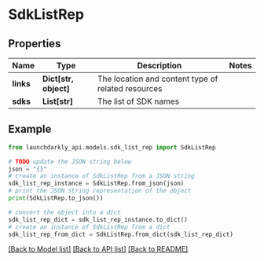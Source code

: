 # SdkListRep


## Properties

Name | Type | Description | Notes
------------ | ------------- | ------------- | -------------
**links** | **Dict[str, object]** | The location and content type of related resources | 
**sdks** | **List[str]** | The list of SDK names | 

## Example

```python
from launchdarkly_api.models.sdk_list_rep import SdkListRep

# TODO update the JSON string below
json = "{}"
# create an instance of SdkListRep from a JSON string
sdk_list_rep_instance = SdkListRep.from_json(json)
# print the JSON string representation of the object
print(SdkListRep.to_json())

# convert the object into a dict
sdk_list_rep_dict = sdk_list_rep_instance.to_dict()
# create an instance of SdkListRep from a dict
sdk_list_rep_from_dict = SdkListRep.from_dict(sdk_list_rep_dict)
```
[[Back to Model list]](../README.md#documentation-for-models) [[Back to API list]](../README.md#documentation-for-api-endpoints) [[Back to README]](../README.md)


